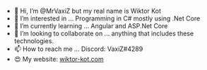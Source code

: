 - 👋 Hi, I’m @MrVaxiZ but my real name is Wiktor Kot 
- 👀 I’m interested in ... Programming in C# mostly using .Net Core    
- 🌱 I’m currently learning ... Angular and ASP.Net Core 
- 💞️ I’m looking to collaborate on ... anything that includes these technologies.
- 📫 How to reach me ... Discord: VaxiZ#4289
- :heart_eyes: My website: [wiktor-kot.com](https://wiktor-kot.com/)
